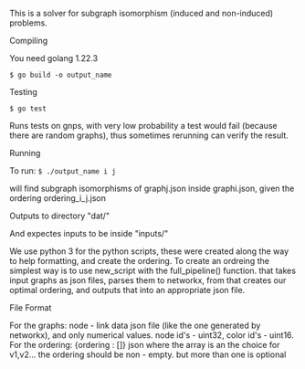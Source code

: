 This is a solver for subgraph isomorphism (induced and non-induced) problems.

Compiling

You need golang 1.22.3

``
$ go build -o output_name 
``

Testing

``
$ go test
``

Runs tests on gnps, with very low probability a test would fail (because there are random graphs), thus sometimes rerunning can verify the result.

Running

To run:
``
$ ./output_name i j 
``

will find subgraph isomorphisms of graphj.json inside graphi.json, given the ordering ordering_i_j.json

Outputs to directory "dat/"

And expectes inputs to be inside "inputs/"

We use python 3 for the python scripts, these were created along the way to help formatting, and create the ordering.
To create an ordreing the simplest way is to use new_script with the full_pipeline() function. that takes input graphs as json files, parses them to networkx,
from that creates our optimal ordering, and outputs that into an appropriate json file.

File Format

For the graphs: node - link data json file (like the one generated by networkx), and only numerical values. node id's - uint32, color id's - uint16.
For the ordering: {ordering : []} json where the array is an the choice for v1,v2... the ordering should be non - empty. but more than one is optional

